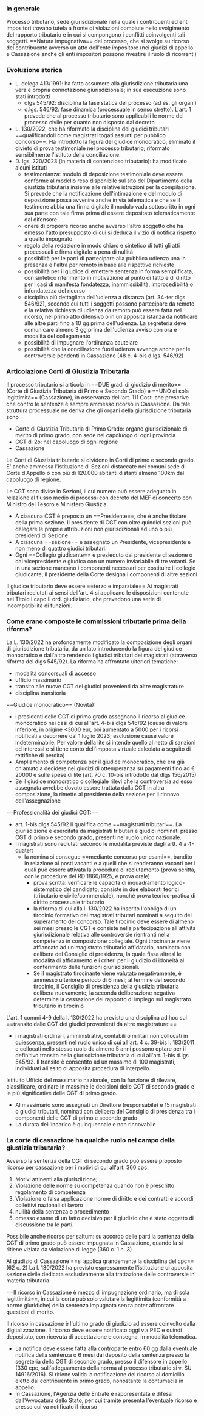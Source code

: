 ### In generale
Processo tributario, sede giurisdizionale nella quale i contribuenti ed enti impositori trovano tutela a fronte di violazioni compiute nello svolgimento del rapporto tributario e in cui si compongono i conflitti coinvolgenti tali soggetti.
==Natura impugnativa== del processo, che si svolge su ricorso del contribuente avverso un atto dell'ente impositore (nei giudizi di appello e Cassazione anche gli enti impositori possono rivestire il ruolo di ricorrenti)
### Evoluzione storica
- L. delega 413/1991: ha fatto assumere alla giurisdizione tributaria una vera e propria connotazione giurisdizionale; in sua esecuzione sono stati introdotti
	- dlgs 545/92: disciplina la fase statica del processo (ad es. gli organi)
	- d.lgs. 546/92: fase dinamica (processuale in senso stretto). L'art. 1 prevede che al processo tributario sono applicabili le norme del processo civile per quanto non disposto dal decreto
- L. 130/2022, che ha riformato la disciplina dei giudici tributari ==qualificandoli come magistrati togati assunti per pubblico concorso==. Ha introdotto la figura del giudice monocratico, eliminato il divieto di prova testimoniale nel processo tributario; riformato sensibilmente l'istituto della conciliazione.
- D. lgs. 220/2023 (in materia di contenzioso tributario): ha modificato alcuni istituti
	- testimonianza: modulo di deposizione testimoniale deve essere conforme al modello reso disponibile sul sito del Dipartimento della giustizia tributaria insieme alle relative istruzioni per la compilazione. Si prevede che la notificazione dell'intimazione e del modulo di deposizione possa avvenire anche in via telematica e che se il testimone abbia una firma digitale il modulo vada sottoscritto in ogni sua parte con tale firma prima di essere depositato telematicamente dal difensore
	- onere di proporre ricorso anche avverso l'altro soggetto che ha emesso l'atto presupposto di cui si deduca il vizio di notifica rispetto a quello impugnato
	- regola della redazione in modo chiaro e sintetico di tutti gli atti processuali e firma digitale a pena di nullità
	- possibilità per le parti di partecipare alla pubblica udienza una in presenza e l'altra per remoto in base alle rispettive richieste
	- possibilità per il giudice di emettere sentenza in forma semplificata, con sintetico riferimento in motivazione al punto di fatto e di diritto per i casi di manifesta fondatezza, inammissibilità, improcedibilità o infondatezza del ricorso
	- disciplina più dettagliata dell'udienza a distanza (art. 34-ter dlgs 546/92), secondo cui tutti i soggetti possono partecipare da remoto e la relativa richiesta di udienza da remoto può essere fatta nel ricorso, nel primo atto difensivo o in un'apposita istanza da notificare alle altre parti fino a 10 gg prima dell'udienza. La segreteria deve comunicare almeno 3 gg prima dell'udienza avviso con ora e modalità del collegamento
	- possibilità di impugnare l'ordinanza cautelare
	- possibilità che la conciliazione fuori udienza avvenga anche per le controversie pendenti in Cassazione (48 c. 4-bis d.lgs. 546/92)

### Articolazione  Corti di Giustizia Tributaria
Il processo tributario  si articola in ==DUE gradi di giudizio di merito== (Corte di Giustizia Tributaria di Primo e Secondo Grado) e ==UNO di sola legittimità== (Cassazione), in osservanza dell'art. 111 Cost. che prescrive che contro le sentenze è sempre ammesso ricorso in Cassazione. Da tale struttura processuale ne deriva che gli organi della giurisdizione tributaria sono
- Corte di Giustizia Tributaria di Primo Grado: organo giurisdizionale di merito di primo grado, con sede nel capoluogo di ogni provincia
- CGT di 2o: nel capoluogo di ogni regione
- Cassazione

Le Corti di Giustizia tributarie si dividono in Corti di primo e secondo grado. E' anche ammessa l'istituzione di Sezioni distaccate nei comuni sede di Corte d'Appello o con più di 120.000 abitanti distanti almeno 100km dal capoluogo di regione.

Le CGT sono divise in Sezioni, il cui numero può essere adeguato in relazione al flusso medio di processi con decreto del MEF di concerto con Ministro del Tesoro e Ministero Giustizia.
- A ciascuna CGT è preposto un ==Presidente==, che è anche titolare della prima sezione. Il presidente di CGT con oltre quindici sezioni può delegare le proprie attribuzioni non giurisdizionali ad uno o più presidenti di Sezione
- A ciascuna ==sezione== è assegnato un Presidente, vicepresidente e non meno di quattro giudici tributari.
- Ogni ==Collegio giudicante== è presieduto dal presidente di sezione o dal vicepresidente e giudica con un numero inviariabile di tre votanti. Se in una sezione mancano i componenti necessari per costituire il collegio giudicante, il presidente della Corte designa i componenti di altre sezioni

Il giudice tributario deve essere ==terzo e imparziale== 
Ai magistrati tributari reclutati ai sensi dell'art. 4 si applicano le disposizioni contenute nel Titolo I capo II ord. giudiziario, che prevedono una serie di incompatibilità di funzioni.

### Come erano composte le commissioni tributarie prima della riforma? 
La L. 130/2022 ha profondamente modificato la composizione degli organi di giurisdizione tributaria, da un lato introducendo la figura del giudice monocratico e dall'altro rendendo i giudici tributari dei magistrati (attraverso riforma del dlgs 545/92).
La riforma ha affrontato ulteriori tematiche:
- modalità concorsuali di accesso
- ufficio massimario
- transito alle nuove CGT dei giudici provenienti da altre magistrature
- disciplina transitoria

==Giudice monocratico== (Novità):
- i presidenti delle CGT di primo grado assegnano il ricorso al giudice monocratico nei casi di cui all'art. 4-bis dlgs 546/92 (cause di valore inferiore, in origine <3000 eur, poi aumentato a 5000 per i ricorsi notificati a decorrere dal 1 luglio 2023; esclusione cause valore indeterminabile. Per valore della lite si intende quello al netto di sanzioni ed interessi e si tiene conto dell'imposta virtuale calcolata a seguito di rettifiche di perdita)
- Ampliamento di competenza per il giudice monocratico, che era già chiamato a decidere nei giudizi di ottemperanza su pagamenti fino ad € 20000 e sulle spese di lite (art. 70 c. 10-bis introdotto dal dlgs 156/2015)
- Se il giudice monocratico o collegiale rilevi che la controversia ad esso assegnata avrebbe dovuto essere trattata dalla CGT in altra composizione, la rimette al presidente della sezione per il rinnovo dell'assegnazione

==Professionalità dei giudici CGT:==
- art. 1-bis dlgs 545/92 li qualifica come ==magistrati tributari==. La giurisdizione è esercitata da magistrati tributari e giudici nominati presso CGT di primo e secondo grado, presenti nel ruolo unico nazionale. 
- I magistrati sono reclutati secondo le modalità previste dagli artt. 4 a 4-quater:
	- la nomina si consegue ==mediante concorso per esami==, bandito in relazione ai posti vacanti e a quelli che si renderanno vacanti per i quali può essere attivata la procedura di reclutamento (prova scritta, con le procedure del RD 1860/1925, e prova orale)
		- prova scritta: verificare le capacità di inquadramento logico-sistematico del candidato; consiste in due elaborati teorici (tributario e civile/commerciale), nonché prova teorico-pratica di diritto processuale tributario 
		- la riforma di cui alla l. 130/2022 ha inserito l'obbligo di un tirocinio formativo dei magistrati tributari nominati a seguito del superamento del concorso. Tale tirocinio deve essere di almeno sei mesi presso le CGT e consiste nella partecipazione all'attività giurisdizionale relativa alle controversie rientranti nella competenza in composizione collegiale. Ogni tirocinante viene affiancato ad un magistrato tributario affidatario, nominato con delibera del Consiglio di presidenza, la quale fissa altresì le modalità di affidamento e i criteri per il giudizio di idoneità al conferimento delle funzioni giurisdizionali.
		- Se il magistrato tirocinante viene valutato negativamente, è ammesso ulteriore periodo di 6 mesi; al termine del secondo tirocinio, il Consiglio di presidenza della giustizia tributaria delibera nuovamente; la seconda deliberazione negativa determina la cessazione del rapporto di impiego sul magistrato tributario in tirocinio

L'art. 1 commi 4-9 della l. 130/2022 ha previsto una disciplina ad hoc sul ==transito dalle CGT dei giudici provenienti da altre magistrature:==
- i magistrati ordinari, amministrativi, contabili o militari non collocati in quiescenza, presenti nel ruolo unico di cui all'art. 4 c. 39-bis l. 183/2011 e collocati nello stesso ruolo da almeno 5 anni possono optare per il definitivo transito nella giurisdizione tributaria di cui all'art. 1-bis d.lgs 545/92. Il transito è consentito ad un massimo di 100 magistrati, individuati all'esito di apposita procedura di interpello.

Istituito Ufficio del massimario nazionale, con la funzione di rilevare, classificare, ordinare in massime le decisioni delle CGT di secondo grado e le più significative delle CGT di primo grado.
- Al massimario sono assegnati un Direttore (responsabile) e 15 magistrati o giudici tributari, nominati con delibera del Consiglio di presidenza tra i componenti delle CGT di primo e secondo grado
- La durata dell'incarico è quinquennale e non rinnovabile


### La corte di cassazione ha qualche ruolo nel campo della giustizia tributaria? 
Avverso la sentenza della CGT di secondo grado può essere proposto ricorso per cassazione per i motivi di cui all'art. 360 cpc:
1. Motivi attinenti alla giurisdizione;
2. Violazione delle norme su competenza quando non è prescritto regolamento di competenza
3. Violazione o falsa applicazione norme di diritto e dei contratti e accordi collettivi nazionali di lavoro
4. nullità della sentenza o procedimento
5. omesso esame di un fatto decisivo per il giudizio che è stato oggetto di discussione tra le parti.

Possibile anche ricorso per saltum: su accordo delle parti la sentenza della CGT di primo grado può essere impugnata in Cassazione, quando la si ritiene viziata da violazione di legge (360 c. 1 n. 3)

Al giudizio di Cassazione ==si applica grandemente la disciplina del cpc== (62 c. 2)
La l. 130/2022 ha previsto espressamente l'istituzione di apposita sezione civile dedicata esclusivamente alla trattazione delle controversie in materia tributaria.

==Il ricorso in Cassazione è mezzo di impugnazione ordinario, ma di sola legittimità==, in cui la corte può solo valutare la legittimità (conformità a norme giuridiche) della sentenza impugnata senza poter affrontare questioni di merito.

Il ricorso in cassazione è l'ultimo grado di giudizio ad essere coinvolto dalla digitalizzazione. Il ricorso deve essere notificato oggi via PEC e quindi depositato, con ricevuta di accettazione e consegna, in modalità telematica.

- La notifica deve essere fatta alla controparte entro 60 gg dalla eventuale notifica della sentenza o 6 mesi dal deposito della sentenza presso la segreteria della CGT di secondo grado, presso il difensore in appello (330 cpc, sull'adeguamento della norma al processo tributario si v. SU 14916/2016). Si ritiene valida la notificazione del ricorso al domicilio eletto dal contribuente in primo grado, nonostante la contumacia in appello. 
- In Cassazione, l'Agenzia delle Entrate è rappresentata e difesa dall'Avvocatura dello Stato, per cui tramite presenta l'eventuale ricorso e presso cui va notificato il ricorso


